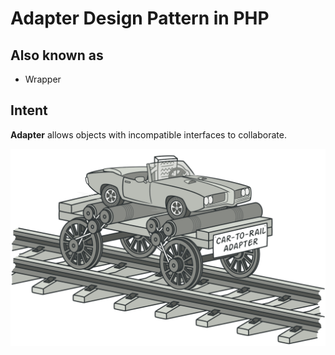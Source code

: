 # Adapter Design Pattern in PHP
## Also known as
* Wrapper
## Intent
**Adapter** allows objects with incompatible interfaces to collaborate.

![](./img.png)